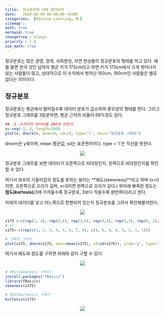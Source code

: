 ```yaml
---
title:  정규분포에 대해 알아보자
date:   2020-08-09 09:00:00 +0300
categories:  [Machine Learning, ML]
sitemap :
math: true
mermaid: true
changefreq : always
priority : 1.0
use_math: true
---
```


정규분포는 많은 경영, 경제, 사회현상, 자연 현상들이 정규분포의 형태를 띄고 있다. 
예를 들면 한국 성인 남자의 평균 키가 173cm라고 하면 키가 173cm에서 크게 벗어나지 않는 사람들이 많고,
상대적으로 이 수치에서 벗어난 150cm, 190cm인 사람들은 별로 없다는 의미이다. 

## 정규분포

정규분포는 평균에서 멀어질수록 데이터 분포가 감소하여 종모양의 형태를 띈다. 그리고 정규분포 그래프를 3등분하면, 평균 근처의 비율이 68%정도 된다. 

```r
## -3 ~3까지의 데이터를 200개 만든다.
x<-seq(-3, 3, length=200)
plot(x, dnorm(x, mean=0, sd=1), type='l', main="정규분포 그래프")
```

dnorm은 y축이며, mean 평균값, sd는 표준편차이다. type = 'l'은 직선을 뜻한다. 

<center><img src="../../assets/images/plot1.png" ></center>

정규분포 그래프를 보면 데이터가 오른쪽으로 비대칭인지, 왼쪽으로 비대칭인지를 확인할 수 있다. 

여기서 좌우의 기울어짐의 정도를 뜻하는 용어는 **왜도(skewness)**라고 하며 (x>0이면, 오른쪽으로 꼬리가 길며, x<0이면 왼쪽으로 꼬리가 길다.) 위아래 뾰족한 정도는 **첨도(kurtosis)**(3에 가까울수록 정규분포, 3보다 작을수록 완만하다)라고 한다. 

아래의 데이터를 넣고 어느쪽으로 편향되어 있는지 정규분포를 그려서 확인해볼까한다.

<center><img src="../../assets/images/plot2.png" ></center>

```r
x175 <-c(rep(1, 4), rep(2,6), rep(3,4), rep(4,4), rep(5,3), rep(6, 2), rep(7,1), rep(8,1))
# or
x175<-c(rep(c(1, 2, 3, 4, 5, 6, 7, 8), c(4, 6, 4, 4, 3, 2, 1, 1)))

# 그래프 그리기
plot(x175, dnorm(x175, mean=mean(x175), sd=sd(x175)), ylab='y', type='l', main="그래프")
```

여기서 왜도와 첨도를 구하면 아래와 같이 구할 수 있다. 

<center><img src="../../assets/images/plot3.png" ></center>

```r
# 왜도(skewness) 구하기
install.packages("fBasics")
library(fBasics)
skewness(x175)

# 첨도(kurtosis) 구하기
kurtosis(x175)
```
<center><img src="../../assets/images/plot4.png" ></center>